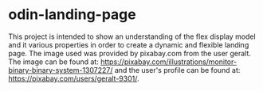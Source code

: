 # odin-landing-page

This project is intended to show an understanding of the flex display model and it various properties in order to create a dynamic and flexible landing page. The image used was provided by pixabay.com from the user geralt. The image can be found at: https://pixabay.com/illustrations/monitor-binary-binary-system-1307227/ and
the user's profile can be found at: https://pixabay.com/users/geralt-9301/.
